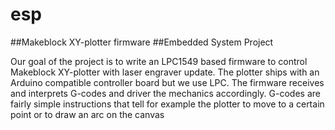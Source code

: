 # esp
##Makeblock XY-plotter firmware
##Embedded System Project

Our goal of the project is to write an LPC1549 based firmware to control Makeblock
XY-plotter with laser engraver update. The plotter ships with an Arduino compatible
controller board but we use LPC.
The firmware receives and interprets G-codes and driver the mechanics accordingly.
G-codes are fairly simple instructions that tell for example the plotter to move to a
certain point or to draw an arc on the canvas
